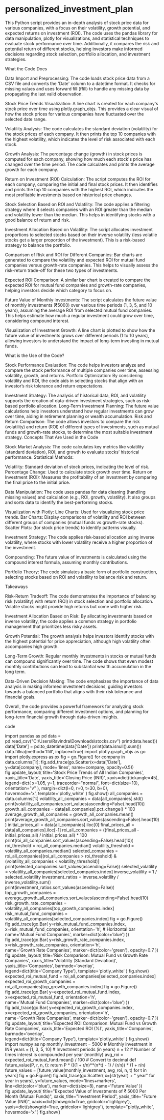 # personalized_investment_plan

This Python script provides an in-depth analysis of stock price data for various companies, with a focus on their volatility, growth potential, and expected returns on investment (ROI). The code uses the pandas library for data manipulation, plotly for visualizations, and statistical techniques to evaluate stock performance over time. Additionally, it compares the risk and potential return of different stocks, helping investors make informed decisions regarding stock selection, portfolio allocation, and investment strategies.

What the Code Does

Data Import and Preprocessing:
The code loads stock price data from a CSV file and converts the 'Date' column to a datetime format.
It checks for missing values and uses forward fill (ffill) to handle any missing data by propagating the last valid observation.

Stock Price Trends Visualization:
A line chart is created for each company's stock price over time using plotly.graph_objs. This provides a clear visual of how the stock prices for various companies have fluctuated over the selected date range.

Volatility Analysis:
The code calculates the standard deviation (volatility) for the stock prices of each company. It then prints the top 10 companies with the highest volatility, which indicates the level of risk associated with each stock.

Growth Analysis:
The percentage change (growth) in stock prices is computed for each company, showing how much each stock's price has changed over the time period. The code calculates and prints the average growth for each company.

Return on Investment (ROI) Calculation:
The script computes the ROI for each company, comparing the initial and final stock prices. It then identifies and prints the top 10 companies with the highest ROI, which indicates the most profitable investments based on historical price changes.

Stock Selection Based on ROI and Volatility:
The code applies a filtering strategy where it selects companies with an ROI greater than the median and volatility lower than the median. This helps in identifying stocks with a good balance of return and risk.

Investment Allocation Based on Volatility:
The script allocates investment proportions to selected stocks based on their inverse volatility (less volatile stocks get a larger proportion of the investment). This is a risk-based strategy to balance the portfolio.

Comparison of Risk and ROI for Different Companies:
Bar charts are generated to compare the volatility and expected ROI for mutual fund companies versus growth-rate companies. This helps to visually assess the risk-return trade-off for these two types of investments.

Expected ROI Comparison:
A similar bar chart is created to compare the expected ROI for mutual fund companies and growth-rate companies, helping investors decide which category to focus on.

Future Value of Monthly Investments:
The script calculates the future value of monthly investments (₹5000) over various time periods (1, 3, 5, and 10 years), assuming the average ROI from selected mutual fund companies. This helps estimate how much a regular investment could grow over time, considering compound interest.

Visualization of Investment Growth:
A line chart is plotted to show how the future value of investments grows over different periods (1 to 10 years), allowing investors to understand the impact of long-term investing in mutual funds.

What is the Use of the Code?

Stock Performance Evaluation: The code helps investors analyze and compare the stock performance of multiple companies over time, assessing volatility, growth, and returns.
Portfolio Optimization: By considering volatility and ROI, the code aids in selecting stocks that align with an investor’s risk tolerance and return expectations.

Investment Strategy: The analysis of historical data, ROI, and volatility supports the creation of data-driven investment strategies, such as risk-based portfolio allocation.
Long-Term Investment Planning: The future value calculations help investors understand how regular investments can grow over time, aiding in retirement planning or wealth accumulation.
Risk and Return Comparison: The code allows investors to compare the risk (volatility) and return (ROI) of different types of investments, such as mutual funds and growth-rate stocks, to determine the most suitable investment strategy.
Concepts That Are Used in the Code

Stock Market Analysis:
The code calculates key metrics like volatility (standard deviation), ROI, and growth to evaluate stocks’ historical performance.
Statistical Methods:

Volatility: Standard deviation of stock prices, indicating the level of risk.
Percentage Change: Used to calculate stock growth over time.
Return on Investment (ROI): Measures the profitability of an investment by comparing the final price to the initial price.

Data Manipulation:
The code uses pandas for data cleaning (handling missing values) and calculation (e.g., ROI, growth, volatility). It also groups and sorts data to identify the best-performing stocks.

Visualization with Plotly:
Line Charts: Used for visualizing stock price trends.
Bar Charts: Display comparisons of volatility and ROI between different groups of companies (mutual funds vs growth-rate stocks).
Scatter Plots: (for stock price trends) to identify patterns visually.

Investment Strategy:
The code applies risk-based allocation using inverse volatility, where stocks with lower volatility receive a higher proportion of the investment.

Compounding: The future value of investments is calculated using the compound interest formula, assuming monthly contributions.

Portfolio Theory:
The code simulates a basic form of portfolio construction, selecting stocks based on ROI and volatility to balance risk and return.

Takeaways

Risk-Return Tradeoff: The code demonstrates the importance of balancing risk (volatility) with return (ROI) in stock selection and portfolio allocation. Volatile stocks might provide high returns but come with higher risk.

Investment Allocation Based on Risk: By allocating investments based on inverse volatility, the code applies a common strategy in portfolio management that prioritizes less risky assets.

Growth Potential: The growth analysis helps investors identify stocks with the highest potential for price appreciation, although high volatility often accompanies high growth.

Long-Term Growth: Regular monthly investments in stocks or mutual funds can compound significantly over time. The code shows that even modest monthly contributions can lead to substantial wealth accumulation in the long term.

Data-Driven Decision Making: The code emphasizes the importance of data analysis in making informed investment decisions, guiding investors towards a balanced portfolio that aligns with their risk tolerance and financial goals.

Overall, the code provides a powerful framework for analyzing stock performance, comparing different investment options, and planning for long-term financial growth through data-driven insights.

code

import pandas as pd
data = pd.read_csv("C:\\Users\\Ravindra\\Downloads\\stocks.csv")
print(data.head())
data['Date'] = pd.to_datetime(data['Date'])
print(data.isnull().sum())
data.fillna(method='ffill', inplace=True)
import plotly.graph_objs as go
import plotly.express as px
fig = go.Figure()
for company in data.columns[1:]:
    fig.add_trace(go.Scatter(x=data['Date'], y=data[company],
                             mode='lines',
                             name=company,
                             opacity=0.5))
fig.update_layout(
    title='Stock Price Trends of All Indian Companies',
    xaxis_title='Date',
    yaxis_title='Closing Price (INR)',
    xaxis=dict(tickangle=45), 
    legend=dict(
        x=1.05,
        y=1,
        traceorder="normal",
        font=dict(size=10),
        orientation="v"
    ),
    margin=dict(l=0, r=0, t=30, b=0),  
    hovermode='x',
    template='plotly_white'
)
fig.show()
all_companies = data.columns[1:]
volatility_all_companies = data[all_companies].std()
print(volatility_all_companies.sort_values(ascending=False).head(10))
growth_all_companies = data[all_companies].pct_change() * 100
average_growth_all_companies = growth_all_companies.mean()
print(average_growth_all_companies.sort_values(ascending=False).head(10))
initial_prices_all = data[all_companies].iloc[0]
final_prices_all = data[all_companies].iloc[-1]
roi_all_companies = ((final_prices_all - initial_prices_all) / initial_prices_all) * 100
print(roi_all_companies.sort_values(ascending=False).head(10))
roi_threshold = roi_all_companies.median()
volatility_threshold = volatility_all_companies.median()
selected_companies = roi_all_companies[(roi_all_companies > roi_threshold) & (volatility_all_companies < volatility_threshold)]
print(selected_companies.sort_values(ascending=False))
selected_volatility = volatility_all_companies[selected_companies.index]
inverse_volatility = 1 / selected_volatility
investment_ratios = inverse_volatility / inverse_volatility.sum()
print(investment_ratios.sort_values(ascending=False))
top_growth_companies = average_growth_all_companies.sort_values(ascending=False).head(10)
risk_growth_rate_companies = volatility_all_companies[top_growth_companies.index]
risk_mutual_fund_companies = volatility_all_companies[selected_companies.index]
fig = go.Figure()
fig.add_trace(go.Bar(
    y=risk_mutual_fund_companies.index,
    x=risk_mutual_fund_companies,
    orientation='h',  # Horizontal bar
    name='Mutual Fund Companies',
    marker=dict(color='blue')
))
fig.add_trace(go.Bar(
    y=risk_growth_rate_companies.index,
    x=risk_growth_rate_companies,
    orientation='h',  
    name='Growth Rate Companies',
    marker=dict(color='green'),
    opacity=0.7
))
fig.update_layout(
    title='Risk Comparison: Mutual Fund vs Growth Rate Companies',
    xaxis_title='Volatility (Standard Deviation)',
    yaxis_title='Companies',
    barmode='overlay',  
    legend=dict(title='Company Type'),
    template='plotly_white'
)
fig.show()
expected_roi_mutual_fund = roi_all_companies[selected_companies.index]
expected_roi_growth_companies = roi_all_companies[top_growth_companies.index]
fig = go.Figure()
fig.add_trace(go.Bar(
    y=expected_roi_mutual_fund.index,
    x=expected_roi_mutual_fund,
    orientation='h',  
    name='Mutual Fund Companies',
    marker=dict(color='blue')
))
fig.add_trace(go.Bar(
    y=expected_roi_growth_companies.index,
    x=expected_roi_growth_companies,
    orientation='h',  
    name='Growth Rate Companies',
    marker=dict(color='green'),
    opacity=0.7
))
fig.update_layout(
    title='Expected ROI Comparison: Mutual Fund vs Growth Rate Companies',
    xaxis_title='Expected ROI (%)',
    yaxis_title='Companies',
    barmode='overlay',  
    legend=dict(title='Company Type'),
    template='plotly_white'
)
fig.show()
import numpy as np
monthly_investment = 5000  # Monthly investment in INR
years = [1, 3, 5, 10]  # Investment periods (in years)
n = 12  # Number of times interest is compounded per year (monthly)
avg_roi = expected_roi_mutual_fund.mean() / 100  # Convert to decimal
def future_value(P, r, n, t):
    return P * (((1 + r/n)**(n*t) - 1) / (r/n)) * (1 + r/n)
future_values = [future_value(monthly_investment, avg_roi, n, t) for t in years]
fig = go.Figure()
fig.add_trace(go.Scatter(
    x=[str(year) + " year" for year in years],
    y=future_values,
    mode='lines+markers',
    line=dict(color='blue'),
    marker=dict(size=8),
    name='Future Value'
))
fig.update_layout(
    title="Expected Value of Investments of ₹ 5000 Per Month (Mutual Funds)",
    xaxis_title="Investment Period",
    yaxis_title="Future Value (INR)",
    xaxis=dict(showgrid=True, gridcolor='lightgrey'),
    yaxis=dict(showgrid=True, gridcolor='lightgrey'),
    template="plotly_white",
    hovermode='x'
)
fig.show()




